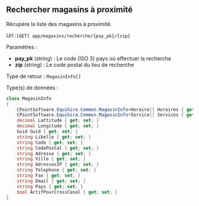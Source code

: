 ## <span id='rechercher'>Rechercher magasins à proximité</span>

Récupère la liste des magasins à proximité.

Url :`[GET] app/magasins/recherche/{pay_pk}/{zip}`

Paramètres : 

- **pay_pk** (string) : Le code (ISO 3) pays où effectuer la recherche
- **zip** (string) : Le code postal du lieu de recherche

Type de retour : `MagasinInfo[]`

Type(s) de données :

```csharp
class MagasinInfo
{
	CPointSoftware.Equihira.Common.MagasinInfo+Horaire[] Horaires { get; set; }
	CPointSoftware.Equihira.Common.MagasinInfo+Service[] Services { get; set; }
	decimal Lattitude { get; set; }
	decimal Longitude { get; set; }
	Guid Guid { get; set; }
	string Libelle { get; set; }
	string Code { get; set; }
	string CodePostal { get; set; }
	string Adresse { get; set; }
	string Ville { get; set; }
	string AdressesIP { get; set; }
	string Telephone { get; set; }
	string Fax { get; set; }
	string Email { get; set; }
	string Pays { get; set; }
	bool ActifPourCrossCanal { get; set; }
}

```
